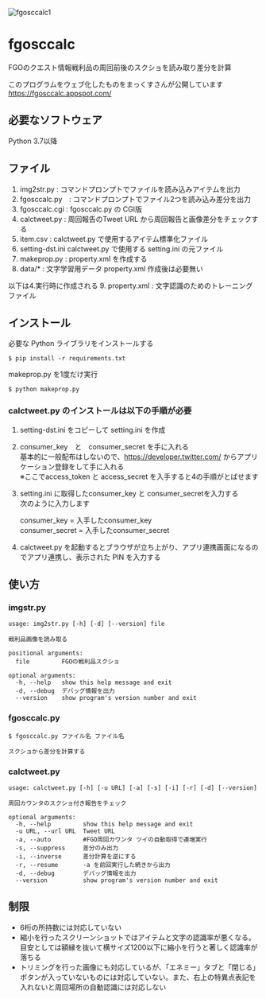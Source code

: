 ![fgosccalc1](https://user-images.githubusercontent.com/62515228/78868001-0ca71a80-7a7d-11ea-84b2-087f6b2466fc.png)
# fgosccalc
FGOのクエスト情報戦利品の周回前後のスクショを読み取り差分を計算

このプログラムをウェブ化したものをまっくすさんが公開しています https://fgosccalc.appspot.com/

## 必要なソフトウェア
Python 3.7以降

## ファイル
1. img2str.py : コマンドプロンプトでファイルを読み込みアイテムを出力
2. fgosccalc.py　: コマンドプロンプトでファイル2つを読み込み差分を出力
3. fgosccalc.cgi : fgosccalc.py の CGI版
4. calctweet.py : 周回報告のTweet URL から周回報告と画像差分をチェックする
5. item.csv : calctweet.py で使用するアイテム標準化ファイル
6. setting-dst.ini calctweet.py で使用する setting.ini の元ファイル
7. makeprop.py : property.xml を作成する
8. data/* : 文字学習用データ property.xml 作成後は必要無い

以下は4.実行時に作成される
9. property.xml : 文字認識のためのトレーニングファイル

## インストール
必要な Python ライブラリをインストールする

    $ pip install -r requirements.txt

makeprop.py を1度だけ実行

    $ python makeprop.py

### calctweet.py のインストールは以下の手順が必要
1. setting-dst.ini をコピーして setting.ini を作成
2. consumer_key　と　consumer_secret を手に入れる  
基本的に一般配布はしないので、https://developer.twitter.com/ からアプリケーション登録をして手に入れる  
※ここでaccess_token と access_secret を入手すると4の手順がとばせます
3. setting.ini に取得したconsumer_key と consumer_secretを入力する  
次のように入力します  

    consumer_key = 入手したconsumer_key  
    consumer_secret = 入手したconsumer_secret

4. calctweet.py を起動するとブラウザが立ち上がり、アプリ連携画面になるのでアプリ連携し、表示された PIN を入力する

## 使い方
### imgstr.py

    usage: img2str.py [-h] [-d] [--version] file
    
    戦利品画像を読み取る
    
    positional arguments:
      file         FGOの戦利品スクショ
    
    optional arguments:
      -h, --help   show this help message and exit
      -d, --debug  デバッグ情報を出力
      --version    show program's version number and exit

### fgosccalc.py

    $ fgosccalc.py ファイル名 ファイル名

    スクショから差分を計算する

### calctweet.py
    usage: calctweet.py [-h] [-u URL] [-a] [-s] [-i] [-r] [-d] [--version]    

    周回カウンタのスクショ付き報告をチェック
    
    optional arguments:
      -h, --help         show this help message and exit
      -u URL, --url URL  Tweet URL
      -a, --auto         #FGO周回カウンタ ツイの自動取得で連増実行
      -s, --suppress     差分のみ出力
      -i, --inverse      差分計算を逆にする
      -r, --resume       -a を前回実行した続きから出力
      -d, --debug        デバッグ情報を出力
      --version          show program's version number and exit

## 制限
* 6桁の所持数には対応していない
* 縮小を行ったスクリーンショットではアイテムと文字の認識率が悪くなる。目安としては額縁を抜いて横サイズ1200以下に縮小を行うと著しく認識率が落ちる
* トリミングを行った画像にも対応しているが、「エネミー」タブと「閉じる」ボタンが入っていないものには対応していない。また、右上の特異点表記を入れないと周回場所の自動認識には対応しない
